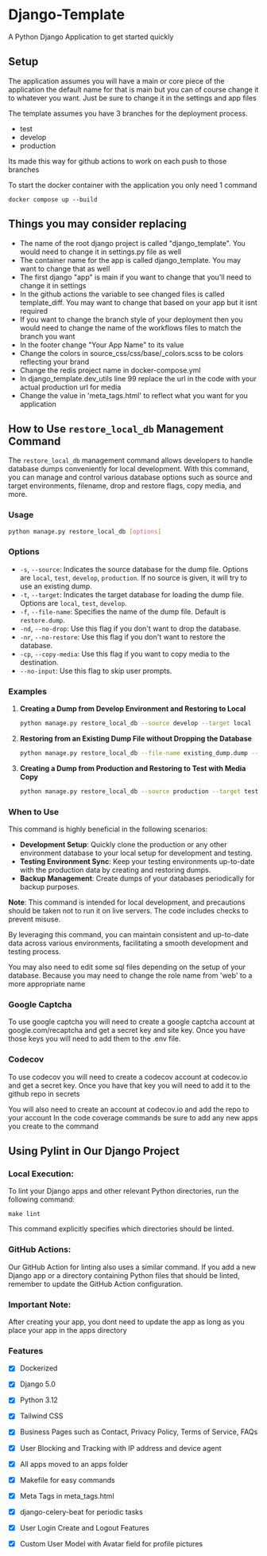 # Django-Template
A Python Django Application to get started quickly

## Setup
The application assumes you will have a main or core piece of the application
the default name for that is main but you can of course change it to whatever you want. 
Just be sure to change it in the settings and app files 

The template assumes you have 3 branches for the deployment process.
<ul>
<li>test</li>
<li>develop</li>
<li>production</li>
</ul>

Its made this way for github actions to work on each push to those branches

To start the docker container with the application you only need 1 command


```
docker compose up --build
```

## Things you may consider replacing

<ul>
<li>The name of the root django project is called "django_template". You would need to change it in settings.py file as well</li>
<li>The container name for the app is called django_template. You may want to change that as well</li>
<li>The first django "app" is main if you want to change that you'll need to change it in settings</li>
<li>In the github actions the variable to see changed files is called template_diff. You may want to change that based on your app but it isnt required</li>
<li>If you want to change the branch style of your deployment then you would need to change the name of the workflows files to match the branch you want</li>
<li>In the footer change "Your App Name" to its value</li>
<li>Change the colors in source_css/css/base/_colors.scss to be colors reflecting your brand</li>
<li>Change the redis project name in docker-compose.yml</li>
<li>In django_template.dev_utils line 99 replace the url in the code with your actual production url for media</li>
<li>Change the value in 'meta_tags.html' to reflect what you want for you application</li>
</ul>

## How to Use `restore_local_db` Management Command

The `restore_local_db` management command allows developers to handle database dumps conveniently for local development. With this command, you can manage and control various database options such as source and target environments, filename, drop and restore flags, copy media, and more.

### Usage

```bash
python manage.py restore_local_db [options]
```

### Options

- `-s`, `--source`: Indicates the source database for the dump file. Options are `local`, `test`, `develop`, `production`. If no source is given, it will try to use an existing dump.
- `-t`, `--target`: Indicates the target database for loading the dump file. Options are `local`, `test`, `develop`.
- `-f`, `--file-name`: Specifies the name of the dump file. Default is `restore.dump`.
- `-nd`, `--no-drop`: Use this flag if you don't want to drop the database.
- `-nr`, `--no-restore`: Use this flag if you don't want to restore the database.
- `-cp`, `--copy-media`: Use this flag if you want to copy media to the destination.
- `--no-input`: Use this flag to skip user prompts.

### Examples

1. **Creating a Dump from Develop Environment and Restoring to Local**
   ```bash
   python manage.py restore_local_db --source develop --target local
   ```

2. **Restoring from an Existing Dump File without Dropping the Database**
   ```bash
   python manage.py restore_local_db --file-name existing_dump.dump --no-drop
   ```

3. **Creating a Dump from Production and Restoring to Test with Media Copy**
   ```bash
   python manage.py restore_local_db --source production --target test --copy-media
   ```

### When to Use

This command is highly beneficial in the following scenarios:

- **Development Setup**: Quickly clone the production or any other environment database to your local setup for development and testing.
- **Testing Environment Sync**: Keep your testing environments up-to-date with the production data by creating and restoring dumps.
- **Backup Management**: Create dumps of your databases periodically for backup purposes.

**Note**: This command is intended for local development, and precautions should be taken not to run it on live servers. The code includes checks to prevent misuse.

By leveraging this command, you can maintain consistent and up-to-date data across various environments, facilitating a smooth development and testing process.

You may also need to edit some sql files depending on the setup of your database. Because you may need to change the role name from 'web' to a more appropriate name

### Google Captcha
To use google captcha you will need to create a google captcha account at google.com/recaptcha and get a secret key and site key.
Once you have those keys you will need to add them to the .env file.

### Codecov
To use codecov you will need to create a codecov account at codecov.io and get a secret key.
Once you have that key you will need to add it to the github repo in secrets

You will also need to create an account at codecov.io and add the repo to your account
In the code coverage commands be sure to add any new apps you create to the command


## Using Pylint in Our Django Project
### Local Execution:
To lint your Django apps and other relevant Python directories, run the following command:

```
make lint
```
This command explicitly specifies which directories should be linted.

### GitHub Actions:
Our GitHub Action for linting also uses a similar command. 
If you add a new Django app or a directory containing Python files that should be linted, remember to update the GitHub Action configuration.



### Important Note:
After creating your app, you dont need to update the app as long as you place your app in the apps directory


### Features
- [x] Dockerized
- [x] Django 5.0
- [x] Python 3.12
- [x] Tailwind CSS
- [x] Business Pages such as Contact, Privacy Policy, Terms of Service, FAQs
- [x] User Blocking and Tracking with IP address and device agent
- [x] All apps moved to an apps folder
- [x] Makefile for easy commands
- [x] Meta Tags in meta_tags.html
- [x] django-celery-beat for periodic tasks
- [x] User Login Create and Logout Features
- [x] Custom User Model with Avatar field for profile pictures





